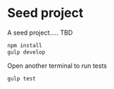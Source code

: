 # Seed project

A seed project..... TBD

```bash
npm install
gulp develop
```

Open another terminal to run tests

```bash
gulp test
```